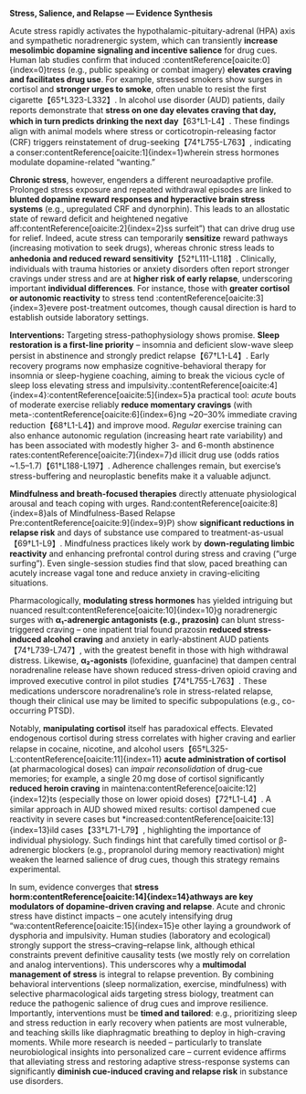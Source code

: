 **Stress, Salience, and Relapse — Evidence Synthesis**

Acute stress rapidly activates the hypothalamic-pituitary-adrenal (HPA) axis and sympathetic noradrenergic system, which can transiently **increase mesolimbic dopamine signaling and incentive salience** for drug cues. Human lab studies confirm that induced :contentReference[oaicite:0]{index=0}tress (e.g., public speaking or combat imagery) **elevates craving and facilitates drug use**. For example, stressed smokers show surges in cortisol and **stronger urges to smoke**, often unable to resist the first cigarette【65†L323-L332】. In alcohol use disorder (AUD) patients, daily reports demonstrate that **stress on one day elevates craving that day, which in turn predicts drinking the next day**【63†L1-L4】. These findings align with animal models where stress or corticotropin-releasing factor (CRF) triggers reinstatement of drug-seeking【74†L755-L763】, indicating a conser:contentReference[oaicite:1]{index=1}wherein stress hormones modulate dopamine-related “wanting.”

**Chronic stress**, however, engenders a different neuroadaptive profile. Prolonged stress exposure and repeated withdrawal episodes are linked to **blunted dopamine reward responses and hyperactive brain stress systems** (e.g., upregulated CRF and dynorphin). This leads to an allostatic state of reward deficit and heightened negative aff:contentReference[oaicite:2]{index=2}ss surfeit”) that can drive drug use for relief. Indeed, acute stress can temporarily **sensitize** reward pathways (increasing motivation to seek drugs), whereas chronic stress leads to **anhedonia and reduced reward sensitivity**【52†L111-L118】. Clinically, individuals with trauma histories or anxiety disorders often report stronger cravings under stress and are at **higher risk of early relapse**, underscoring important **individual differences**. For instance, those with **greater cortisol or autonomic reactivity** to stress tend :contentReference[oaicite:3]{index=3}evere post-treatment outcomes, though causal direction is hard to establish outside laboratory settings.

**Interventions:** Targeting stress-pathophysiology shows promise. **Sleep restoration is a first-line priority** – insomnia and deficient slow-wave sleep persist in abstinence and strongly predict relapse【67†L1-L4】. Early recovery programs now emphasize cognitive-behavioral therapy for insomnia or sleep-hygiene coaching, aiming to break the vicious cycle of sleep loss elevating stress and impulsivity.:contentReference[oaicite:4]{index=4}:contentReference[oaicite:5]{index=5}a practical tool: *acute* bouts of moderate exercise reliably **reduce momentary cravings** (with meta-:contentReference[oaicite:6]{index=6}ng ~20–30% immediate craving reduction【68†L1-L4】) and improve mood. *Regular* exercise training can also enhance autonomic regulation (increasing heart rate variability) and has been associated with modestly higher 3- and 6-month abstinence rates:contentReference[oaicite:7]{index=7}d illicit drug use (odds ratios ~1.5–1.7)【61†L188-L197】. Adherence challenges remain, but exercise’s stress-buffering and neuroplastic benefits make it a valuable adjunct.

**Mindfulness and breath-focused therapies** directly attenuate physiological arousal and teach coping with urges. Rand:contentReference[oaicite:8]{index=8}als of Mindfulness-Based Relapse Pre:contentReference[oaicite:9]{index=9}P) show **significant reductions in relapse risk** and days of substance use compared to treatment-as-usual【69†L1-L9】. Mindfulness practices likely work by **down-regulating limbic reactivity** and enhancing prefrontal control during stress and craving (“urge surfing”). Even single-session studies find that slow, paced breathing can acutely increase vagal tone and reduce anxiety in craving-eliciting situations.

Pharmacologically, **modulating stress hormones** has yielded intriguing but nuanced result:contentReference[oaicite:10]{index=10}g noradrenergic surges with **α₁-adrenergic antagonists (e.g., prazosin)** can blunt stress-triggered craving – one inpatient trial found prazosin **reduced stress-induced alcohol craving** and anxiety in early-abstinent AUD patients【74†L739-L747】, with the greatest benefit in those with high withdrawal distress. Likewise, **α₂-agonists** (lofexidine, guanfacine) that dampen central noradrenaline release have shown reduced stress-driven opioid craving and improved executive control in pilot studies【74†L755-L763】. These medications underscore noradrenaline’s role in stress-related relapse, though their clinical use may be limited to specific subpopulations (e.g., co-occurring PTSD).

Notably, **manipulating cortisol** itself has paradoxical effects. Elevated endogenous cortisol during stress correlates with higher craving and earlier relapse in cocaine, nicotine, and alcohol users【65†L325-L:contentReference[oaicite:11]{index=11} **acute administration of cortisol** (at pharmacological doses) can *impair reconsolidation* of drug-cue memories; for example, a single 20 mg dose of cortisol significantly **reduced heroin craving** in maintena:contentReference[oaicite:12]{index=12}ts (especially those on lower opioid doses)【72†L1-L4】. A similar approach in AUD showed mixed results: cortisol dampened cue reactivity in severe cases but *increased:contentReference[oaicite:13]{index=13}ild cases【33†L71-L79】, highlighting the importance of individual physiology. Such findings hint that carefully timed cortisol or β-adrenergic blockers (e.g., propranolol during memory reactivation) might weaken the learned salience of drug cues, though this strategy remains experimental.

In sum, evidence converges that **stress horm:contentReference[oaicite:14]{index=14}athways are key modulators of dopamine-driven craving and relapse**. Acute and chronic stress have distinct impacts – one acutely intensifying drug “wa:contentReference[oaicite:15]{index=15}e other laying a groundwork of dysphoria and impulsivity. Human studies (laboratory and ecological) strongly support the stress–craving–relapse link, although ethical constraints prevent definitive causality tests (we mostly rely on correlation and analog interventions). This underscores why a **multimodal management of stress** is integral to relapse prevention. By combining behavioral interventions (sleep normalization, exercise, mindfulness) with selective pharmacological aids targeting stress biology, treatment can reduce the pathogenic salience of drug cues and improve resilience. Importantly, interventions must be **timed and tailored**: e.g., prioritizing sleep and stress reduction in early recovery when patients are most vulnerable, and teaching skills like diaphragmatic breathing to deploy in high-craving moments. While more research is needed – particularly to translate neurobiological insights into personalized care – current evidence affirms that alleviating stress and restoring adaptive stress-response systems can significantly **diminish cue-induced craving and relapse risk** in substance use disorders.
